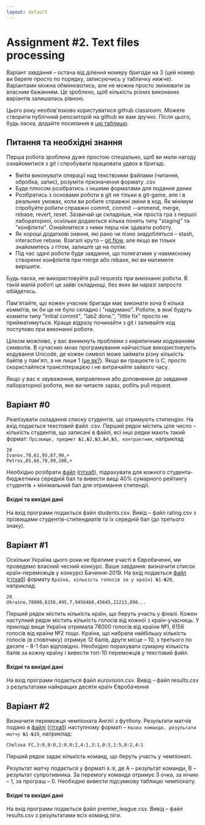 ```yaml
---
layout: default
---
```

# [](#header-1)Assignment #2. Text files processing

Варіант завдання – остача від ділення номеру _бригади_ на 3 (цей номер ви берете просто по порядку, записуючись у табличку нижче). Варіантами можна _обмінюватись_, але не можна просто змінювати за власним бажанням. Це зроблено, щоб кількість різних виконаних варіантів залишалась рівною. 

Цього року необов'язково користуватися github classroom. Можете створити публічний репозиторій на github як вам зручно. Після цього, будь ласка, додайте посилання в [цю таблицю](https://docs.google.com/spreadsheets/d/1gXwSgYSGhvlDDNyUX3XfDecRc0SiDouf8GOyUXTqicg/edit#gid=0).

## Питання та необхідні знання
Перша робота зроблена дуже простою спеціально, щоб ви мали нагоду ознайомитися з git і спробувати працювати удвох в бригаді.
* Вміти виконувати операції над текствоими файлами (читання, обробка, запис), розуміти призначення формату .csv 
* Буде плюсом розібратись з іншими форматами для подання даних
* Розібратись з основами роботи в git не тільки в git-game, але і в реальних умовах, коли ви робите справжні зміни в код. Як мінімум спробуйте робити справжні commit, commit --ammend, merge, rebase, revert, reset. Зазвичай це складніше, ніж проста гра з першої лабораторної, оскільки додаються кілька понять типу "staging" та "конфлікти". Ознайомтеся з ними перш ніж здавати роботу. 
* Як хороші додаткові знання, які рано чи пізно знадобляться – stash, interactive rebase. Взагалі круто – [git flow](https://habrahabr.ru/post/106912/), але якщо ви тільки знайомитесь з гітом, залиште це на потім.
* Під час здачі роботи буде завдання, що полягатиме у навмисному створенні конфліктів при merge або rebase, які ви матимете вирішити.

Будь ласка, не використовуйте pull requests при виконанні роботи. В такій малій роботі це зайві складнощі, без яких ви наразі запросто обійдетесь.

Пам'ятайте, що кожен учасник бригади має виконати хоча б кілька коммітів, як би це не було складно і "надумано". Роботи, в якиї будуть комміти типу "initial commit", "lab2 done.", "little fix" просто не прийматимуться. Краще відразу починайти з git і заливайте код поступово при виконанні роботи.

Цілком можливо, у вас виникнуть проблеми з кириличним кодуванням символів. В сучасних моах програмування найчастіше використовують кодування Unicode, де кожен символ може займати різну кількість байтів у пам'яті, а не лише 1 ([це як?](http://unicode.org/faq/utf_bom.html)). Якщо ви працюєте із C, просто скористайтеся транслітерацією і не витрачайте зайвого часу.

Якщо у вас є зауваження, виправлення або доповнення до завдання лабораторної роботи, яке ви читаєте зараз, робіть pull request.

## [](#header-2)Варіант #0
Реалізувати складання списку студентів, що отримують стипендію. На вхід подається текстовий файл .csv. Перший рядок містить ціле число – кількість студентів, що записані в файлі, всі інші рядки мають такий формат:
`Прізвище, предмет №1,№2,№3,№4,№5, контрактник`, наприклад

```csv
20
Ivanov,78,61,95,87,90,+
Petrov,85,66,70,99,100,+
```

Необхідно розібрати [файл](examples_2/students.csv) ([гітхаб](https://github.com/ProgramEngineeringKPI/Introduction-To-Programming/blob/master/labs_spring_2019/examples_2/students.csv)), підрахувати для кожного студента-бюджетника середній бал та вивести вищі 40% сумарного рейтингу студентів + мінімальний бал для отримання стипендії. 

#### Вхідні та вихідні дані
На вхід програми подається файл students.csv. Вивід – файл rating.csv з прізвищами студентів-стипендиатів та їх середній бал (до третього знаку).


## [](#header-2)Варіант #1
Оскільки Україна цього роки не братиме участі в Євробаченні, ми проведемо власний чесний конкурс. Ваше завдання: визначити список країн-переможців у конкурсі Бачення-2019. На вхід подається [файл](examples_2/eurovision.csv) ([гітхаб](https://github.com/ProgramEngineeringKPI/Introduction-To-Programming/blob/master/labs_spring_2019/examples_2/eurovision.csv)) формату `Країна, кількість голосів за у країні №1-№20`, наприклад:
```csv
20
Ukraine,78000,6156,495,7,9456460,45645,21213,898...

```
Перший рядок містить кількість країн, що беруть участь у фіналі.
Кожен наступний рядок містить кількість голосів від кожної з країн-учасниць. У прикладі вище Україна отримала 78000 голосів від країни №1, 6156 голосів від країни №2 тощо. Країна, що набрала найбільшу кількість голосів (в стовпчику) отримує 12 балів, друге місце – 10, з третього по десяте – 8-1 бал відповідно. Необхідно порахувати сумарну кількість балів за кожну країну і вивести топ-10 переможців у текстовий файл.
 
#### Вхідні та вихідні дані
На вхід програми подається файл eurovision.csv. Вивід – файл results.csv з результатами найкращих десяти країн Євробачення

## [](#header-2)Варіант #2
Визначити переможця чемпіоната Англії з футболу. Результати матчів подано в [файлі](examples_2/premier_league.csv) ([гітхаб](https://github.com/ProgramEngineeringKPI/Introduction-To-Programming/blob/master/labs_spring_2019/examples_2/premier_league.csv)) наступному форматі – `Назва команди, результати матчу №1-№10`, наприклад:
```csv
Chelsea FC,3:0,0:0,1:0,0:2,4:1,3:1,0:3,1:5,0:2,4:1
```
Перший рядок задає кількість команд, що беруть участь у чемпіонаті.

Результат матчу подається у форматі `A:B`, де А – результат команди, В – результат супротивника. За перемогу команда отримує 3 очка, за нічию – 1, за програш – 0. Необхідно вивести підсумкову таблицю чемпіонату.

#### Вхідні та вихідні дані
На вхід програми подається файл premier_league.csv. Вивід – файл results.csv з результатами всіх команд ліги.
